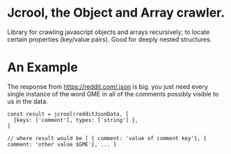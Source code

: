 # Jcrool, the Object and Array crawler. 
Library for crawling javascript objects and arrays recursively; to locate certain properties (key/value pairs). Good for deeply nested structures. 

# An Example

The response from https://reddit.com/.json is big. you just need every single instance of the word GME in all of the comments possibly visible to us in the data. 

```
const result = jcrool(redditJsonData, [
  {keys: ['comment'], types: ['string'] },
]

// where result would be [ { comment: 'value of comment key'}, { comment: 'other value $GME'}, ... ]
```

